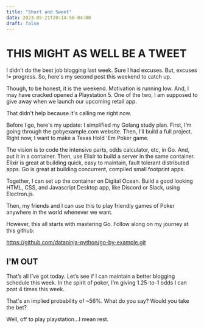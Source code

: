 ```yaml
---
title: "Short and Sweet"
date: 2023-05-21T20:14:50-04:00
draft: false
---
```


# THIS MIGHT AS WELL BE A TWEET
I didn’t do the best job blogging last week. Sure I had excuses. But, excuses != progress. So, here's my second post this weekend to catch up.

Though, to be honest, it is the weekend. Motivation is running low. And, I may have cracked opened a Playstation 5. One of the two, I am supposed to give away when we launch our upcoming retail app. 

That didn't help because it's calling me right now.

Before I go, here's my update: I simplified my Golang study plan. First, I’m going through the gobyexample.com website. Then, I’ll build a full project. Right now, I want to make a Texas Hold 'Em Poker game.

The vision is to code the intensive parts, odds calculator, etc, in Go. And, put it in a container. Then, use Elixir to build a server in the same container.  Elixir is great at building quick, easy to maintain, fault tolerant distributed apps. Go is great at building concurrent, compiled small footprint apps.

Together, I can set up the container on Digital Ocean. Build a good looking HTML, CSS, and Javascript Desktop app, like Discord or Slack, using Electron.js.

Then, my friends and I can use this to play friendly games of Poker anywhere in the world whenever we want.

However, this all starts with mastering Go. Follow along on my journey at this github:

https://github.com/dataninja-python/go-by-example.git

## I'M OUT
That’s all I’ve got today. Let’s see if I can maintain a better blogging schedule this week. In the spirit of poker, I'm giving 1.25-to-1 odds I can post 4 times this week. 

That's an implied probability of ~56%. What do you say? Would you take the bet?

Well, off to play playstation…I mean rest.

